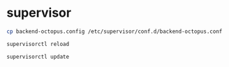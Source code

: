 # supervisor

```bash
cp backend-octopus.config /etc/supervisor/conf.d/backend-octopus.conf

supervisorctl reload

supervisorctl update
```
